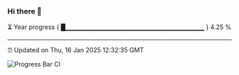 ### Hi there 👋

⏳ Year progress { █▁▁▁▁▁▁▁▁▁▁▁▁▁▁▁▁▁▁▁▁▁▁▁▁▁▁▁▁▁ } 4.25 %

---

⏰ Updated on Thu, 16 Jan 2025 12:32:35 GMT

![Progress Bar CI](https://github.com/liununu/liununu/workflows/Progress%20Bar%20CI/badge.svg)

